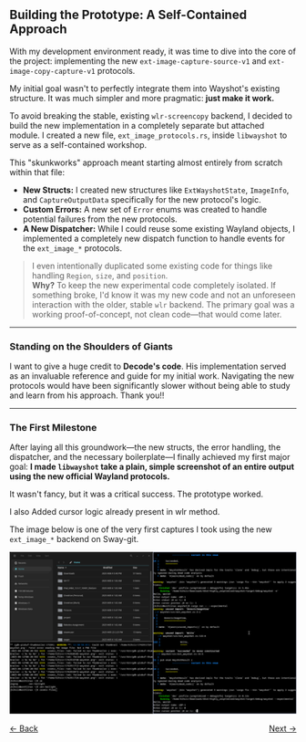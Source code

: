 ## **Building the Prototype: A Self-Contained Approach**

With my development environment ready, it was time to dive into the core of the project: implementing the new `ext-image-capture-source-v1` and `ext-image-copy-capture-v1` protocols.

My initial goal wasn't to perfectly integrate them into Wayshot's existing structure. It was much simpler and more pragmatic: **just make it work.**

To avoid breaking the stable, existing `wlr-screencopy` backend, I decided to build the new implementation in a completely separate but attached module. I created a new file, `ext_image_protocols.rs`, inside `libwayshot` to serve as a self-contained workshop.

This "skunkworks" approach meant starting almost entirely from scratch within that file:

* **New Structs:** I created new structures like `ExtWayshotState`, `ImageInfo`, and `CaptureOutputData` specifically for the new protocol's logic.
* **Custom Errors:** A new set of `Error` enums was created to handle potential failures from the new protocols.
* **A New Dispatcher:** While I could reuse some existing Wayland objects, I implemented a completely new dispatch function to handle events for the `ext_image_*` protocols.

> I even intentionally duplicated some existing code for things like handling `Region`, `size`, and `position`. <br>
> **Why?** To keep the new experimental code completely isolated. 
> If something broke, I'd know it was my new code and not an unforeseen interaction with the older, stable `wlr` backend. 
> The primary goal was a working proof-of-concept, not clean code—that would come later.

-----

### Standing on the Shoulders of Giants

I want to give a huge credit to **Decode's code**. His implementation served as an invaluable reference and guide for my initial work. Navigating the new protocols would have been significantly slower without being able to study and learn from his approach. Thank you\!!

-----

### The First Milestone

After laying all this groundwork—the new structs, the error handling, the dispatcher, and the necessary boilerplate—I finally achieved my first major goal: **I made `libwayshot` take a plain, simple screenshot of an entire output using the new official Wayland protocols.**

It wasn't fancy, but it was a critical success. The prototype worked.

I also Added cursor logic already present in wlr method.

The image below is one of the very first captures I took using the new `ext_image_*` backend on Sway-git. 

![Wayshot-11111111.webp](Wayshot-11111111.webp)

<div style="display: flex; justify-content: space-between;">
  <a href="Thought_Process_4.md">&lt;- Back</a>
  <a href="Thought_Process_6.md">Next -&gt;</a>
</div>
